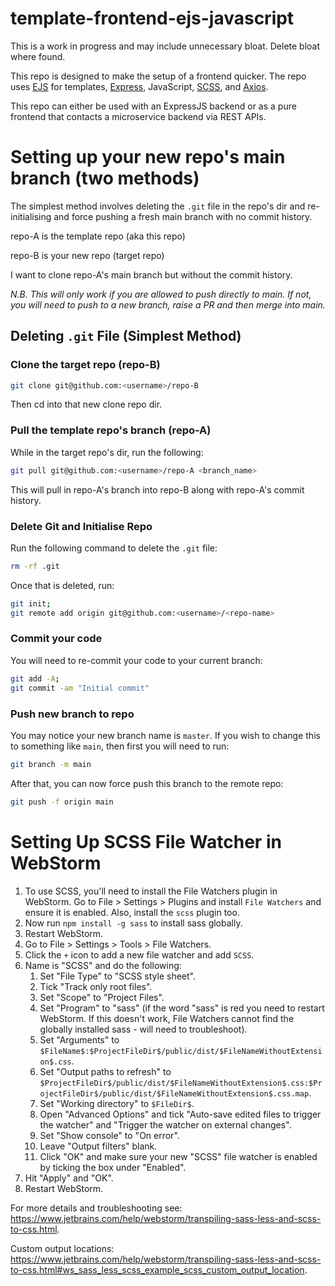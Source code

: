 # template-frontend-ejs-javascript
This is a work in progress and may include unnecessary bloat. Delete bloat where found.

This repo is designed to make the setup of a frontend quicker. The repo uses [EJS](https://ejs.co/) for templates, 
[Express](https://expressjs.com/), JavaScript, [SCSS](https://sass-lang.com/), and [Axios](https://axios-http.com/docs/intro).

This repo can either be used with an ExpressJS backend or as a pure frontend that contacts a microservice backend via REST APIs.

# Setting up your new repo's main branch (two methods)
The simplest method involves deleting the `.git` file in the repo's dir and re-initialising and force pushing a fresh main branch with no commit history.

repo-A is the template repo (aka this repo)

repo-B is your new repo (target repo)

I want to clone repo-A's main branch but without the commit history.

_N.B. This will only work if you are allowed to push directly to main. If not, you will need to push to a new branch, raise a PR and then merge into main._

## Deleting `.git` File (Simplest Method)

### Clone the target repo (repo-B)
```bash
git clone git@github.com:<username>/repo-B
```

Then cd into that new clone repo dir.

### Pull the template repo's branch (repo-A)
While in the target repo's dir, run the following:
```bash
git pull git@github.com:<username>/repo-A <branch_name>
```

This will pull in repo-A's branch into repo-B along with repo-A's commit history.

### Delete Git and Initialise Repo
Run the following command to delete the `.git` file:
```bash
rm -rf .git
```
Once that is deleted, run:
```bash
git init;
git remote add origin git@github.com:<username>/<repo-name>
```

### Commit your code
You will need to re-commit your code to your current branch:
```bash
git add -A;
git commit -am "Initial commit"
```

### Push new branch to repo
You may notice your new branch name is `master`. If you wish to change this to something like `main`, then first you will need to run: 
```bash
git branch -m main
```
After that, you can now force push this branch to the remote repo:
```bash
git push -f origin main
```

# Setting Up SCSS File Watcher in WebStorm
1. To use SCSS, you'll need to install the File Watchers plugin in WebStorm. Go to File > Settings > Plugins and install
`File Watchers` and ensure it is enabled. Also, install the `scss` plugin too.
2. Now run ```npm install -g sass``` to install sass globally.
3. Restart WebStorm.
4. Go to File > Settings > Tools > File Watchers.
5. Click the `+` icon to add a new file watcher and add `SCSS`.
6. Name is "SCSS" and do the following:
   1. Set "File Type" to "SCSS style sheet".
   2. Tick "Track only root files".
   3. Set "Scope" to "Project Files".
   4. Set "Program" to "sass" (if the word "sass" is red you need to restart WebStorm. If this doesn't work, File Watchers cannot find the globally installed sass - will need to troubleshoot).
   5. Set "Arguments" to `$FileName$:$ProjectFileDir$/public/dist/$FileNameWithoutExtension$.css`.
   6. Set "Output paths to refresh" to `$ProjectFileDir$/public/dist/$FileNameWithoutExtension$.css:$ProjectFileDir$/public/dist/$FileNameWithoutExtension$.css.map`.
   7. Set "Working directory" to `$FileDir$`.
   8. Open "Advanced Options" and tick "Auto-save edited files to trigger the watcher" and "Trigger the watcher on external changes".
   9. Set "Show console" to "On error".
   10. Leave "Output filters" blank.
   11. Click "OK" and make sure your new "SCSS" file watcher is enabled by ticking the box under "Enabled".
7. Hit "Apply" and "OK".
8. Restart WebStorm.

For more details and troubleshooting see:
https://www.jetbrains.com/help/webstorm/transpiling-sass-less-and-scss-to-css.html.

Custom output locations: https://www.jetbrains.com/help/webstorm/transpiling-sass-less-and-scss-to-css.html#ws_sass_less_scss_example_scss_custom_output_location.
